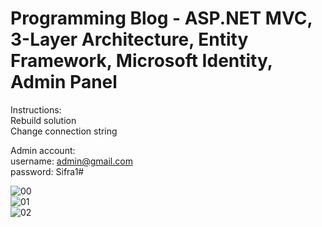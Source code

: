 # Programming Blog - ASP.NET MVC, 3-Layer Architecture, Entity Framework, Microsoft Identity, Admin Panel

Instructions:  
Rebuild solution  
Change connection string  
  
Admin account:  
username: admin@gmail.com  
password: Sifra1#  
  
    
![00](https://user-images.githubusercontent.com/35643276/42138829-f639803c-7d83-11e8-9dab-b69f19b91f3c.jpg)  
![01](https://user-images.githubusercontent.com/35643276/42138849-59dc3b02-7d84-11e8-966c-0cebf4ae9be0.jpg)  
![02](https://user-images.githubusercontent.com/35643276/42138858-900579e6-7d84-11e8-988d-c1a987b764d6.jpg)
